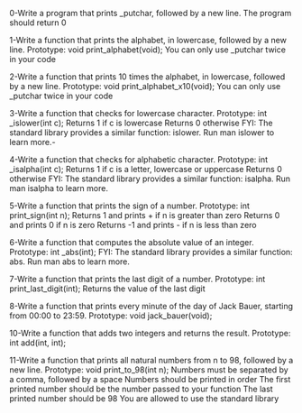 0-Write a program that prints _putchar, followed by a new line.
The program should return 0

1-Write a function that prints the alphabet, in lowercase, followed by a new line.
Prototype: void print_alphabet(void);
You can only use _putchar twice in your code

2-Write a function that prints 10 times the alphabet, in lowercase, followed by a new line.
Prototype: void print_alphabet_x10(void);
You can only use _putchar twice in your code

3-Write a function that checks for lowercase character.
Prototype: int _islower(int c);
Returns 1 if c is lowercase
Returns 0 otherwise
FYI: The standard library provides a similar function: islower. Run man islower to learn more.-

4-Write a function that checks for alphabetic character.
Prototype: int _isalpha(int c);
Returns 1 if c is a letter, lowercase or uppercase
Returns 0 otherwise
FYI: The standard library provides a similar function: isalpha. Run man isalpha to learn more.

5-Write a function that prints the sign of a number.
Prototype: int print_sign(int n);
Returns 1 and prints + if n is greater than zero
Returns 0 and prints 0 if n is zero
Returns -1 and prints - if n is less than zero

6-Write a function that computes the absolute value of an integer.
Prototype: int _abs(int);
FYI: The standard library provides a similar function: abs. Run man abs to learn more.

7-Write a function that prints the last digit of a number.
Prototype: int print_last_digit(int);
Returns the value of the last digit

8-Write a function that prints every minute of the day of Jack Bauer, starting from 00:00 to 23:59.
Prototype: void jack_bauer(void);

10-Write a function that adds two integers and returns the result.
Prototype: int add(int, int);

11-Write a function that prints all natural numbers from n to 98, followed by a new line.
Prototype: void print_to_98(int n);
Numbers must be separated by a comma, followed by a space
Numbers should be printed in order
The first printed number should be the number passed to your function
The last printed number should be 98
You are allowed to use the standard library
